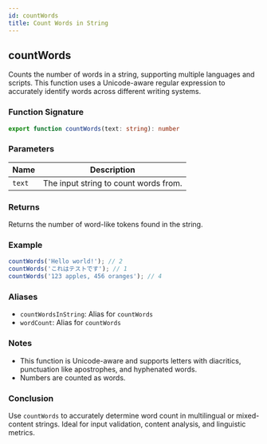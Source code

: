```yaml
---
id: countWords
title: Count Words in String
---
```


## countWords

Counts the number of words in a string, supporting multiple languages and scripts. This function uses a Unicode-aware regular expression to accurately identify words across different writing systems.

### Function Signature

```ts
export function countWords(text: string): number
```

### Parameters

| Name   | Description                          |
|--------|--------------------------------------|
| `text` | The input string to count words from. |

### Returns

Returns the number of word-like tokens found in the string.

### Example

```ts
countWords('Hello world!'); // 2
countWords('これはテストです'); // 1
countWords('123 apples, 456 oranges'); // 4
```

### Aliases

- `countWordsInString`: Alias for `countWords`
- `wordCount`: Alias for `countWords`

### Notes

- This function is Unicode-aware and supports letters with diacritics, punctuation like apostrophes, and hyphenated words.
- Numbers are counted as words.

### Conclusion

Use `countWords` to accurately determine word count in multilingual or mixed-content strings. Ideal for input validation, content analysis, and linguistic metrics.
